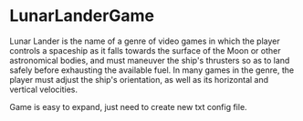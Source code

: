 # LunarLanderGame
Lunar Lander is the name of a genre of video games in which the player controls a spaceship as it falls towards the surface of the Moon or other astronomical bodies, and must maneuver the ship's thrusters so as to land safely before exhausting the available fuel. In many games in the genre, the player must adjust the ship's orientation, as well as its horizontal and vertical velocities.

Game is easy to expand, just need to create new txt config file.
